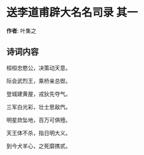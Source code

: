 # 送李道甫辟大名名司录  其一

**作者**: 叶集之

## 诗词内容

桓桓忠愍公，决策动天意。

际会武烈王，乘桥亲总辔。

登城建黄屋，戎狄先夺气。

三军白光彩，壮士思敌忾。

明星欻坠地，百万可俱殪。

天王体不杀，指日明大义。

到今犬羊心，之死靡携贰。

